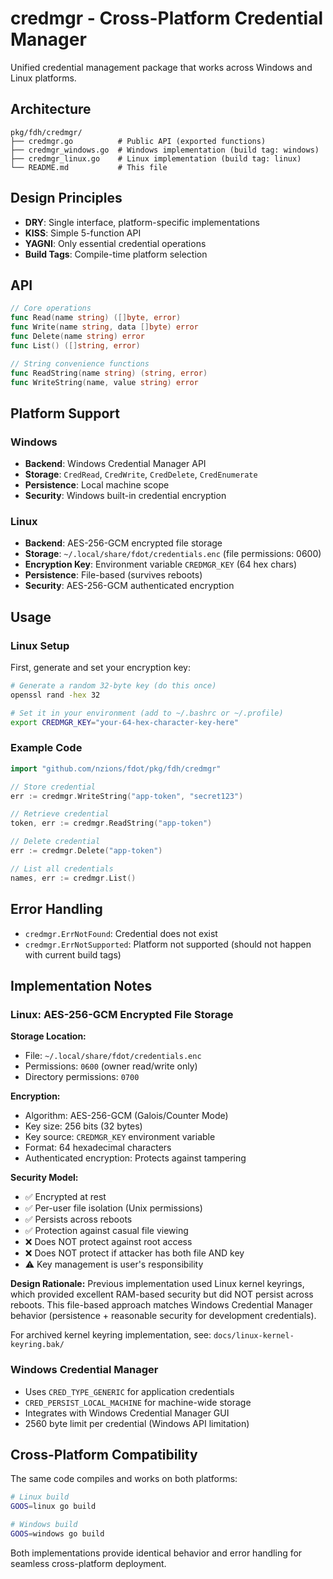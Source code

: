 # credmgr - Cross-Platform Credential Manager

Unified credential management package that works across Windows and Linux platforms.

## Architecture

```
pkg/fdh/credmgr/
├── credmgr.go          # Public API (exported functions)
├── credmgr_windows.go  # Windows implementation (build tag: windows)
├── credmgr_linux.go    # Linux implementation (build tag: linux)
└── README.md           # This file
```

## Design Principles

- **DRY**: Single interface, platform-specific implementations
- **KISS**: Simple 5-function API
- **YAGNI**: Only essential credential operations
- **Build Tags**: Compile-time platform selection

## API

```go
// Core operations
func Read(name string) ([]byte, error)
func Write(name string, data []byte) error
func Delete(name string) error
func List() ([]string, error)

// String convenience functions
func ReadString(name string) (string, error)
func WriteString(name, value string) error
```

## Platform Support

### Windows
- **Backend**: Windows Credential Manager API
- **Storage**: `CredRead`, `CredWrite`, `CredDelete`, `CredEnumerate`
- **Persistence**: Local machine scope
- **Security**: Windows built-in credential encryption

### Linux  
- **Backend**: AES-256-GCM encrypted file storage
- **Storage**: `~/.local/share/fdot/credentials.enc` (file permissions: 0600)
- **Encryption Key**: Environment variable `CREDMGR_KEY` (64 hex chars)
- **Persistence**: File-based (survives reboots)
- **Security**: AES-256-GCM authenticated encryption

## Usage

### Linux Setup

First, generate and set your encryption key:

```bash
# Generate a random 32-byte key (do this once)
openssl rand -hex 32

# Set it in your environment (add to ~/.bashrc or ~/.profile)
export CREDMGR_KEY="your-64-hex-character-key-here"
```

### Example Code

```go
import "github.com/nzions/fdot/pkg/fdh/credmgr"

// Store credential
err := credmgr.WriteString("app-token", "secret123")

// Retrieve credential
token, err := credmgr.ReadString("app-token")

// Delete credential
err := credmgr.Delete("app-token")

// List all credentials
names, err := credmgr.List()
```

## Error Handling

- `credmgr.ErrNotFound`: Credential does not exist
- `credmgr.ErrNotSupported`: Platform not supported (should not happen with current build tags)

## Implementation Notes

### Linux: AES-256-GCM Encrypted File Storage

**Storage Location:**
- File: `~/.local/share/fdot/credentials.enc`
- Permissions: `0600` (owner read/write only)
- Directory permissions: `0700`

**Encryption:**
- Algorithm: AES-256-GCM (Galois/Counter Mode)
- Key size: 256 bits (32 bytes)
- Key source: `CREDMGR_KEY` environment variable
- Format: 64 hexadecimal characters
- Authenticated encryption: Protects against tampering

**Security Model:**
- ✅ Encrypted at rest
- ✅ Per-user file isolation (Unix permissions)
- ✅ Persists across reboots
- ✅ Protection against casual file viewing
- ❌ Does NOT protect against root access
- ❌ Does NOT protect if attacker has both file AND key
- ⚠️ Key management is user's responsibility

**Design Rationale:**
Previous implementation used Linux kernel keyrings, which provided excellent RAM-based
security but did NOT persist across reboots. This file-based approach matches Windows
Credential Manager behavior (persistence + reasonable security for development credentials).

For archived kernel keyring implementation, see: `docs/linux-kernel-keyring.bak/`

### Windows Credential Manager
- Uses `CRED_TYPE_GENERIC` for application credentials  
- `CRED_PERSIST_LOCAL_MACHINE` for machine-wide storage
- Integrates with Windows Credential Manager GUI
- 2560 byte limit per credential (Windows API limitation)

## Cross-Platform Compatibility

The same code compiles and works on both platforms:
```bash
# Linux build
GOOS=linux go build

# Windows build  
GOOS=windows go build
```

Both implementations provide identical behavior and error handling for seamless cross-platform deployment.